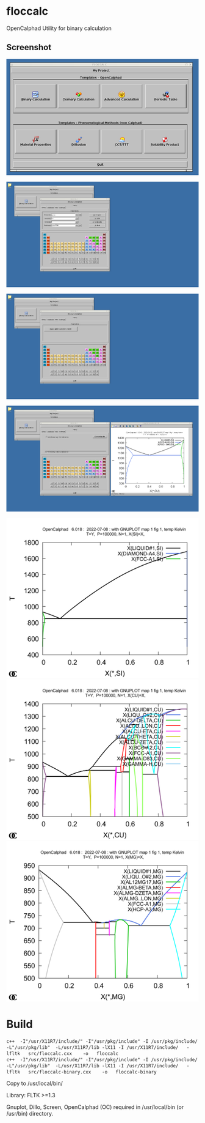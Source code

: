 # floccalc
OpenCalphad Utility for binary calculation


## Screenshot



![](media/examples/floccalc.png)

![](media/floccalc-1.png)

![](media/floccalc-3.png)

![](media/floccalc-4.png)


![](media/examples/Al-Si.png)
![](media/examples/Al-Cu.png)
![](media/examples/Al-Mg.png)





# Build


````
c++  -I"/usr/X11R7/include/" -I"/usr/pkg/include" -I /usr/pkg/include/    -L"/usr/pkg/lib"  -L/usr/X11R7/lib -lX11 -I /usr/X11R7/include/   -lfltk   src/floccalc.cxx    -o   floccalc    
c++  -I"/usr/X11R7/include/" -I"/usr/pkg/include" -I /usr/pkg/include/    -L"/usr/pkg/lib"  -L/usr/X11R7/lib -lX11 -I /usr/X11R7/include/   -lfltk   src/floccalc-binary.cxx    -o   floccalc-binary
````
Copy to /usr/local/bin/ 

Library: FLTK >=1.3

Gnuplot, Dillo, Screen, OpenCalphad (OC) required in /usr/local/bin (or /usr/bin) directory. 
